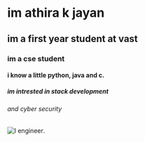 # im athira k jayan
## im a first year student at vast
### im a cse student
#### i know a little python, java and c.
##### im intrested in stack development
###### and cyber security
![I engineer](https://i.pinimg.com/originals/0c/6f/ca/0c6fca8e2dc0a871a71e02aa6e9a615b.jpg).
